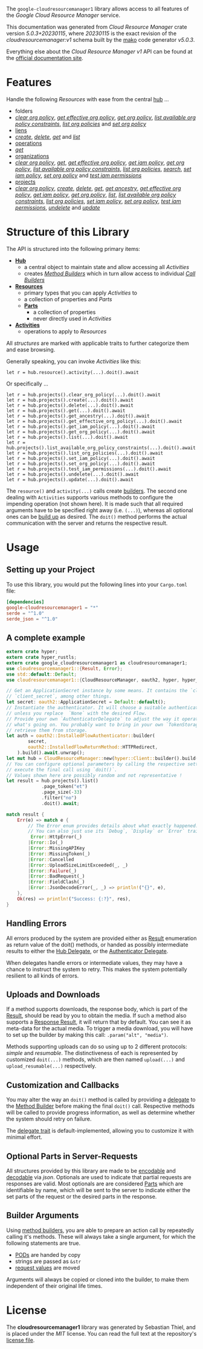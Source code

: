 <!---
DO NOT EDIT !
This file was generated automatically from 'src/generator/templates/api/README.md.mako'
DO NOT EDIT !
-->
The `google-cloudresourcemanager1` library allows access to all features of the *Google Cloud Resource Manager* service.

This documentation was generated from *Cloud Resource Manager* crate version *5.0.3+20230115*, where *20230115* is the exact revision of the *cloudresourcemanager:v1* schema built by the [mako](http://www.makotemplates.org/) code generator *v5.0.3*.

Everything else about the *Cloud Resource Manager* *v1* API can be found at the
[official documentation site](https://cloud.google.com/resource-manager).
# Features

Handle the following *Resources* with ease from the central [hub](https://docs.rs/google-cloudresourcemanager1/5.0.3+20230115/google_cloudresourcemanager1/CloudResourceManager) ... 

* folders
 * [*clear org policy*](https://docs.rs/google-cloudresourcemanager1/5.0.3+20230115/google_cloudresourcemanager1/api::FolderClearOrgPolicyCall), [*get effective org policy*](https://docs.rs/google-cloudresourcemanager1/5.0.3+20230115/google_cloudresourcemanager1/api::FolderGetEffectiveOrgPolicyCall), [*get org policy*](https://docs.rs/google-cloudresourcemanager1/5.0.3+20230115/google_cloudresourcemanager1/api::FolderGetOrgPolicyCall), [*list available org policy constraints*](https://docs.rs/google-cloudresourcemanager1/5.0.3+20230115/google_cloudresourcemanager1/api::FolderListAvailableOrgPolicyConstraintCall), [*list org policies*](https://docs.rs/google-cloudresourcemanager1/5.0.3+20230115/google_cloudresourcemanager1/api::FolderListOrgPolicyCall) and [*set org policy*](https://docs.rs/google-cloudresourcemanager1/5.0.3+20230115/google_cloudresourcemanager1/api::FolderSetOrgPolicyCall)
* [liens](https://docs.rs/google-cloudresourcemanager1/5.0.3+20230115/google_cloudresourcemanager1/api::Lien)
 * [*create*](https://docs.rs/google-cloudresourcemanager1/5.0.3+20230115/google_cloudresourcemanager1/api::LienCreateCall), [*delete*](https://docs.rs/google-cloudresourcemanager1/5.0.3+20230115/google_cloudresourcemanager1/api::LienDeleteCall), [*get*](https://docs.rs/google-cloudresourcemanager1/5.0.3+20230115/google_cloudresourcemanager1/api::LienGetCall) and [*list*](https://docs.rs/google-cloudresourcemanager1/5.0.3+20230115/google_cloudresourcemanager1/api::LienListCall)
* [operations](https://docs.rs/google-cloudresourcemanager1/5.0.3+20230115/google_cloudresourcemanager1/api::Operation)
 * [*get*](https://docs.rs/google-cloudresourcemanager1/5.0.3+20230115/google_cloudresourcemanager1/api::OperationGetCall)
* [organizations](https://docs.rs/google-cloudresourcemanager1/5.0.3+20230115/google_cloudresourcemanager1/api::Organization)
 * [*clear org policy*](https://docs.rs/google-cloudresourcemanager1/5.0.3+20230115/google_cloudresourcemanager1/api::OrganizationClearOrgPolicyCall), [*get*](https://docs.rs/google-cloudresourcemanager1/5.0.3+20230115/google_cloudresourcemanager1/api::OrganizationGetCall), [*get effective org policy*](https://docs.rs/google-cloudresourcemanager1/5.0.3+20230115/google_cloudresourcemanager1/api::OrganizationGetEffectiveOrgPolicyCall), [*get iam policy*](https://docs.rs/google-cloudresourcemanager1/5.0.3+20230115/google_cloudresourcemanager1/api::OrganizationGetIamPolicyCall), [*get org policy*](https://docs.rs/google-cloudresourcemanager1/5.0.3+20230115/google_cloudresourcemanager1/api::OrganizationGetOrgPolicyCall), [*list available org policy constraints*](https://docs.rs/google-cloudresourcemanager1/5.0.3+20230115/google_cloudresourcemanager1/api::OrganizationListAvailableOrgPolicyConstraintCall), [*list org policies*](https://docs.rs/google-cloudresourcemanager1/5.0.3+20230115/google_cloudresourcemanager1/api::OrganizationListOrgPolicyCall), [*search*](https://docs.rs/google-cloudresourcemanager1/5.0.3+20230115/google_cloudresourcemanager1/api::OrganizationSearchCall), [*set iam policy*](https://docs.rs/google-cloudresourcemanager1/5.0.3+20230115/google_cloudresourcemanager1/api::OrganizationSetIamPolicyCall), [*set org policy*](https://docs.rs/google-cloudresourcemanager1/5.0.3+20230115/google_cloudresourcemanager1/api::OrganizationSetOrgPolicyCall) and [*test iam permissions*](https://docs.rs/google-cloudresourcemanager1/5.0.3+20230115/google_cloudresourcemanager1/api::OrganizationTestIamPermissionCall)
* [projects](https://docs.rs/google-cloudresourcemanager1/5.0.3+20230115/google_cloudresourcemanager1/api::Project)
 * [*clear org policy*](https://docs.rs/google-cloudresourcemanager1/5.0.3+20230115/google_cloudresourcemanager1/api::ProjectClearOrgPolicyCall), [*create*](https://docs.rs/google-cloudresourcemanager1/5.0.3+20230115/google_cloudresourcemanager1/api::ProjectCreateCall), [*delete*](https://docs.rs/google-cloudresourcemanager1/5.0.3+20230115/google_cloudresourcemanager1/api::ProjectDeleteCall), [*get*](https://docs.rs/google-cloudresourcemanager1/5.0.3+20230115/google_cloudresourcemanager1/api::ProjectGetCall), [*get ancestry*](https://docs.rs/google-cloudresourcemanager1/5.0.3+20230115/google_cloudresourcemanager1/api::ProjectGetAncestryCall), [*get effective org policy*](https://docs.rs/google-cloudresourcemanager1/5.0.3+20230115/google_cloudresourcemanager1/api::ProjectGetEffectiveOrgPolicyCall), [*get iam policy*](https://docs.rs/google-cloudresourcemanager1/5.0.3+20230115/google_cloudresourcemanager1/api::ProjectGetIamPolicyCall), [*get org policy*](https://docs.rs/google-cloudresourcemanager1/5.0.3+20230115/google_cloudresourcemanager1/api::ProjectGetOrgPolicyCall), [*list*](https://docs.rs/google-cloudresourcemanager1/5.0.3+20230115/google_cloudresourcemanager1/api::ProjectListCall), [*list available org policy constraints*](https://docs.rs/google-cloudresourcemanager1/5.0.3+20230115/google_cloudresourcemanager1/api::ProjectListAvailableOrgPolicyConstraintCall), [*list org policies*](https://docs.rs/google-cloudresourcemanager1/5.0.3+20230115/google_cloudresourcemanager1/api::ProjectListOrgPolicyCall), [*set iam policy*](https://docs.rs/google-cloudresourcemanager1/5.0.3+20230115/google_cloudresourcemanager1/api::ProjectSetIamPolicyCall), [*set org policy*](https://docs.rs/google-cloudresourcemanager1/5.0.3+20230115/google_cloudresourcemanager1/api::ProjectSetOrgPolicyCall), [*test iam permissions*](https://docs.rs/google-cloudresourcemanager1/5.0.3+20230115/google_cloudresourcemanager1/api::ProjectTestIamPermissionCall), [*undelete*](https://docs.rs/google-cloudresourcemanager1/5.0.3+20230115/google_cloudresourcemanager1/api::ProjectUndeleteCall) and [*update*](https://docs.rs/google-cloudresourcemanager1/5.0.3+20230115/google_cloudresourcemanager1/api::ProjectUpdateCall)




# Structure of this Library

The API is structured into the following primary items:

* **[Hub](https://docs.rs/google-cloudresourcemanager1/5.0.3+20230115/google_cloudresourcemanager1/CloudResourceManager)**
    * a central object to maintain state and allow accessing all *Activities*
    * creates [*Method Builders*](https://docs.rs/google-cloudresourcemanager1/5.0.3+20230115/google_cloudresourcemanager1/client::MethodsBuilder) which in turn
      allow access to individual [*Call Builders*](https://docs.rs/google-cloudresourcemanager1/5.0.3+20230115/google_cloudresourcemanager1/client::CallBuilder)
* **[Resources](https://docs.rs/google-cloudresourcemanager1/5.0.3+20230115/google_cloudresourcemanager1/client::Resource)**
    * primary types that you can apply *Activities* to
    * a collection of properties and *Parts*
    * **[Parts](https://docs.rs/google-cloudresourcemanager1/5.0.3+20230115/google_cloudresourcemanager1/client::Part)**
        * a collection of properties
        * never directly used in *Activities*
* **[Activities](https://docs.rs/google-cloudresourcemanager1/5.0.3+20230115/google_cloudresourcemanager1/client::CallBuilder)**
    * operations to apply to *Resources*

All *structures* are marked with applicable traits to further categorize them and ease browsing.

Generally speaking, you can invoke *Activities* like this:

```Rust,ignore
let r = hub.resource().activity(...).doit().await
```

Or specifically ...

```ignore
let r = hub.projects().clear_org_policy(...).doit().await
let r = hub.projects().create(...).doit().await
let r = hub.projects().delete(...).doit().await
let r = hub.projects().get(...).doit().await
let r = hub.projects().get_ancestry(...).doit().await
let r = hub.projects().get_effective_org_policy(...).doit().await
let r = hub.projects().get_iam_policy(...).doit().await
let r = hub.projects().get_org_policy(...).doit().await
let r = hub.projects().list(...).doit().await
let r = hub.projects().list_available_org_policy_constraints(...).doit().await
let r = hub.projects().list_org_policies(...).doit().await
let r = hub.projects().set_iam_policy(...).doit().await
let r = hub.projects().set_org_policy(...).doit().await
let r = hub.projects().test_iam_permissions(...).doit().await
let r = hub.projects().undelete(...).doit().await
let r = hub.projects().update(...).doit().await
```

The `resource()` and `activity(...)` calls create [builders][builder-pattern]. The second one dealing with `Activities` 
supports various methods to configure the impending operation (not shown here). It is made such that all required arguments have to be 
specified right away (i.e. `(...)`), whereas all optional ones can be [build up][builder-pattern] as desired.
The `doit()` method performs the actual communication with the server and returns the respective result.

# Usage

## Setting up your Project

To use this library, you would put the following lines into your `Cargo.toml` file:

```toml
[dependencies]
google-cloudresourcemanager1 = "*"
serde = "^1.0"
serde_json = "^1.0"
```

## A complete example

```Rust
extern crate hyper;
extern crate hyper_rustls;
extern crate google_cloudresourcemanager1 as cloudresourcemanager1;
use cloudresourcemanager1::{Result, Error};
use std::default::Default;
use cloudresourcemanager1::{CloudResourceManager, oauth2, hyper, hyper_rustls, chrono, FieldMask};

// Get an ApplicationSecret instance by some means. It contains the `client_id` and 
// `client_secret`, among other things.
let secret: oauth2::ApplicationSecret = Default::default();
// Instantiate the authenticator. It will choose a suitable authentication flow for you, 
// unless you replace  `None` with the desired Flow.
// Provide your own `AuthenticatorDelegate` to adjust the way it operates and get feedback about 
// what's going on. You probably want to bring in your own `TokenStorage` to persist tokens and
// retrieve them from storage.
let auth = oauth2::InstalledFlowAuthenticator::builder(
        secret,
        oauth2::InstalledFlowReturnMethod::HTTPRedirect,
    ).build().await.unwrap();
let mut hub = CloudResourceManager::new(hyper::Client::builder().build(hyper_rustls::HttpsConnectorBuilder::new().with_native_roots().https_or_http().enable_http1().build()), auth);
// You can configure optional parameters by calling the respective setters at will, and
// execute the final call using `doit()`.
// Values shown here are possibly random and not representative !
let result = hub.projects().list()
             .page_token("et")
             .page_size(-33)
             .filter("no")
             .doit().await;

match result {
    Err(e) => match e {
        // The Error enum provides details about what exactly happened.
        // You can also just use its `Debug`, `Display` or `Error` traits
         Error::HttpError(_)
        |Error::Io(_)
        |Error::MissingAPIKey
        |Error::MissingToken(_)
        |Error::Cancelled
        |Error::UploadSizeLimitExceeded(_, _)
        |Error::Failure(_)
        |Error::BadRequest(_)
        |Error::FieldClash(_)
        |Error::JsonDecodeError(_, _) => println!("{}", e),
    },
    Ok(res) => println!("Success: {:?}", res),
}

```
## Handling Errors

All errors produced by the system are provided either as [Result](https://docs.rs/google-cloudresourcemanager1/5.0.3+20230115/google_cloudresourcemanager1/client::Result) enumeration as return value of
the doit() methods, or handed as possibly intermediate results to either the 
[Hub Delegate](https://docs.rs/google-cloudresourcemanager1/5.0.3+20230115/google_cloudresourcemanager1/client::Delegate), or the [Authenticator Delegate](https://docs.rs/yup-oauth2/*/yup_oauth2/trait.AuthenticatorDelegate.html).

When delegates handle errors or intermediate values, they may have a chance to instruct the system to retry. This 
makes the system potentially resilient to all kinds of errors.

## Uploads and Downloads
If a method supports downloads, the response body, which is part of the [Result](https://docs.rs/google-cloudresourcemanager1/5.0.3+20230115/google_cloudresourcemanager1/client::Result), should be
read by you to obtain the media.
If such a method also supports a [Response Result](https://docs.rs/google-cloudresourcemanager1/5.0.3+20230115/google_cloudresourcemanager1/client::ResponseResult), it will return that by default.
You can see it as meta-data for the actual media. To trigger a media download, you will have to set up the builder by making
this call: `.param("alt", "media")`.

Methods supporting uploads can do so using up to 2 different protocols: 
*simple* and *resumable*. The distinctiveness of each is represented by customized 
`doit(...)` methods, which are then named `upload(...)` and `upload_resumable(...)` respectively.

## Customization and Callbacks

You may alter the way an `doit()` method is called by providing a [delegate](https://docs.rs/google-cloudresourcemanager1/5.0.3+20230115/google_cloudresourcemanager1/client::Delegate) to the 
[Method Builder](https://docs.rs/google-cloudresourcemanager1/5.0.3+20230115/google_cloudresourcemanager1/client::CallBuilder) before making the final `doit()` call. 
Respective methods will be called to provide progress information, as well as determine whether the system should 
retry on failure.

The [delegate trait](https://docs.rs/google-cloudresourcemanager1/5.0.3+20230115/google_cloudresourcemanager1/client::Delegate) is default-implemented, allowing you to customize it with minimal effort.

## Optional Parts in Server-Requests

All structures provided by this library are made to be [encodable](https://docs.rs/google-cloudresourcemanager1/5.0.3+20230115/google_cloudresourcemanager1/client::RequestValue) and 
[decodable](https://docs.rs/google-cloudresourcemanager1/5.0.3+20230115/google_cloudresourcemanager1/client::ResponseResult) via *json*. Optionals are used to indicate that partial requests are responses 
are valid.
Most optionals are are considered [Parts](https://docs.rs/google-cloudresourcemanager1/5.0.3+20230115/google_cloudresourcemanager1/client::Part) which are identifiable by name, which will be sent to 
the server to indicate either the set parts of the request or the desired parts in the response.

## Builder Arguments

Using [method builders](https://docs.rs/google-cloudresourcemanager1/5.0.3+20230115/google_cloudresourcemanager1/client::CallBuilder), you are able to prepare an action call by repeatedly calling it's methods.
These will always take a single argument, for which the following statements are true.

* [PODs][wiki-pod] are handed by copy
* strings are passed as `&str`
* [request values](https://docs.rs/google-cloudresourcemanager1/5.0.3+20230115/google_cloudresourcemanager1/client::RequestValue) are moved

Arguments will always be copied or cloned into the builder, to make them independent of their original life times.

[wiki-pod]: http://en.wikipedia.org/wiki/Plain_old_data_structure
[builder-pattern]: http://en.wikipedia.org/wiki/Builder_pattern
[google-go-api]: https://github.com/google/google-api-go-client

# License
The **cloudresourcemanager1** library was generated by Sebastian Thiel, and is placed 
under the *MIT* license.
You can read the full text at the repository's [license file][repo-license].

[repo-license]: https://github.com/Byron/google-apis-rsblob/main/LICENSE.md

